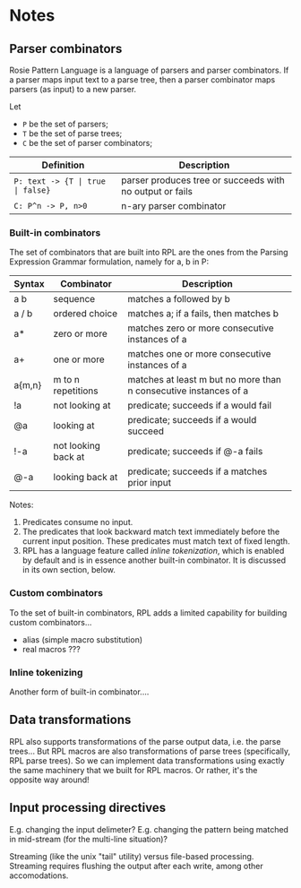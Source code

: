 <!--  -*- Mode: GFM; -*-                        -->
<!--                                            -->
<!-- types.md   Notes on Rosie Pattern Language -->
<!--                                            -->
<!-- (c) 2016, Jamie A. Jennings                -->



# Notes

## Parser combinators

Rosie Pattern Language is a language of parsers and parser combinators.  If a parser maps input text to a parse tree, then a parser combinator maps parsers (as input) to a new parser.

Let
* `P` be the set of parsers;
* `T` be the set of parse trees;
* `C` be the set of parser combinators;

| Definition                          | Description                                              |
|-------------------------------------|----------------------------------------------------------|
|  `P: text -> {T \| true \| false}`  | parser produces tree or succeeds with no output or fails |
|  `C: P^n -> P, n>0`                 | n-ary parser combinator                                  |


### Built-in combinators

The set of combinators that are built into RPL are the ones from the Parsing Expression Grammar formulation, namely for a, b in P:

Syntax   | Combinator          | Description
---------|---------------------|------------
a b      | sequence            | matches a followed by b
a / b    | ordered choice      | matches a; if a fails, then matches b
a*       | zero or more        | matches zero or more consecutive instances of a
a+       | one or more         | matches one or more consecutive instances of a
a{m,n}   | m to n repetitions  | matches at least m but no more than n consecutive instances of a
!a       | not looking at      | predicate; succeeds if a would fail
@a       | looking at          | predicate; succeeds if a would succeed
!-a      | not looking back at | predicate; succeeds if @-a fails
@-a      | looking back at     | predicate; succeeds if a matches prior input

Notes:
1. Predicates consume no input.
2. The predicates that look backward match text immediately before the current
input position.  These predicates must match text of fixed length.
3. RPL has a language feature called _inline tokenization_, which is enabled by default and is in essence another built-in combinator.  It is discussed in its own section, below.


### Custom combinators

To the set of built-in combinators, RPL adds a limited capability for building custom combinators...
* alias (simple macro substitution)
* real macros ???


### Inline tokenizing

Another form of built-in combinator....


## Data transformations

RPL also supports transformations of the parse output data, i.e. the parse trees...
But RPL macros are also transformations of parse trees (specifically, RPL parse trees).  So we can implement data transformations using exactly the same machinery that we built for RPL macros.  Or rather, it's the opposite way around!


## Input processing directives

E.g. changing the input delimeter?
E.g. changing the pattern being matched in mid-stream (for the multi-line situation)?

Streaming (like the unix "tail" utility) versus file-based processing.  Streaming requires flushing the output after each write, among other accomodations. 
